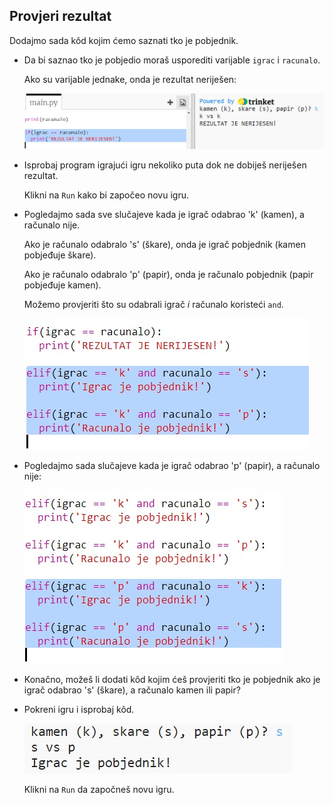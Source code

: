 ## Provjeri rezultat

Dodajmo sada kôd kojim ćemo saznati tko je pobjednik.

+ Da bi saznao tko je pobjedio moraš usporediti varijable `igrac` i `racunalo`.
    
    Ako su varijable jednake, onda je rezultat neriješen:
    
    ![screenshot](images/rps-draw.png)

+ Isprobaj program igrajući igru nekoliko puta dok ne dobiješ neriješen rezultat.
    
    Klikni na `Run` kako bi započeo novu igru.

+ Pogledajmo sada sve slučajeve kada je igrač odabrao 'k' (kamen), a računalo nije.
    
    Ako je računalo odabralo 's' (škare), onda je igrač pobjednik (kamen pobjeđuje škare).
    
    Ako je računalo odabralo 'p' (papir), onda je računalo pobjednik (papir pobjeđuje kamen).
    
    Možemo provjeriti što su odabrali igrač *i* računalo koristeći `and`.
    
    ![screenshot](images/rps-player-rock.png)

+ Pogledajmo sada slučajeve kada je igrač odabrao 'p' (papir), a računalo nije:
    
    ![screenshot](images/rps-player-paper.png)

+ Konačno, možeš li dodati kôd kojim ćeš provjeriti tko je pobjednik ako je igrač odabrao 's' (škare), a računalo kamen ili papir?

+ Pokreni igru i isprobaj kôd.
    
    ![screenshot](images/rps-play.png)
    
    Klikni na `Run` da započneš novu igru.
